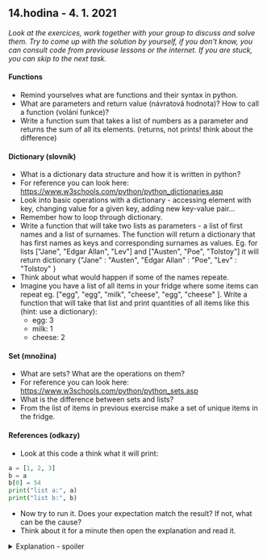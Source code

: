 ## **14.hodina - 4. 1. 2021**

*Look at the exercices, work together with your group to discuss and solve them. Try to come up with the solution by yourself, if you don't know, you can consult code from previouse lessons or the internet. If you are stuck, you can skip to the next task.*

#### Functions
- Remind yourselves what are functions and their syntax in python.
- What are parameters and return value (návratová hodnota)? How to call a function (volání funkce)?
- Write a function sum that takes a list of numbers as a parameter and returns the sum of all its elements. (returns, not prints! think about the difference)

#### Dictionary (slovník)
- What is a dictionary data structure and how it is written in python?
- For reference you can look here: https://www.w3schools.com/python/python_dictionaries.asp
- Look into basic operations with a dictionary - accessing element with key, changing value for a given key, adding new key-value pair...
- Remember how to loop through dictionary.
- Write a function that will take two lists as parameters - a list of first names and a list of surnames. The function will return a dictionary that has first names as keys and corresponding surnames as values. Eg. for lists \["Jane", "Edgar Allan", "Lev"\] and \["Austen", "Poe", "Tolstoy"\] it will return dictionary \{"Jane" : "Austen", "Edgar Allan" : "Poe", "Lev" : "Tolstoy" \}
- Think about what would happen if some of the names repeate.
- Imagine you have a list of all items in your fridge where some items can repeat eg. \["egg", "egg", "milk", "cheese", "egg", "cheese" \]. Write a function that will take that list and print quantities of all items like this (hint: use a dictionary):
  - egg: 3
  - milk: 1
  - cheese: 2
 
#### Set (množina)
- What are sets? What are the operations on them?
- For reference you can look here: https://www.w3schools.com/python/python_sets.asp
- What is the difference between sets and lists?
- From the list of items in previous exercise make a set of unique items in the fridge.

#### References (odkazy)
- Look at this code a think what it will print:
``` python
a = [1, 2, 3]
b = a
b[0] = 54
print("list a:", a)
print("list b:", b)
```
- Now try to run it. Does your expectation match the result? If not, what can be the cause?
- Think about it for a minute then open the explanation and read it.
<details>
<summary>Explanation - spoiler</summary>
  
  When you assign a list to a variable ```a = [1,2,3]``` you create a reference to the list and save it in a. A refence is something that points into the computer memory where the item (in this case our list) is stored. The reference points at the begining of the list. You can imagine that instead of saving the whole list to the variable we just save there some map that says where to find the list in memory.
  
  ```b = a``` does not assign the whole list from a to b but it just gives b the same map (reference) where to find the list. We now have 2 variables, both of them pointing to the same list. So when we change something in the list called b, it changes the one common list, so it also changes a.
</details>

 
